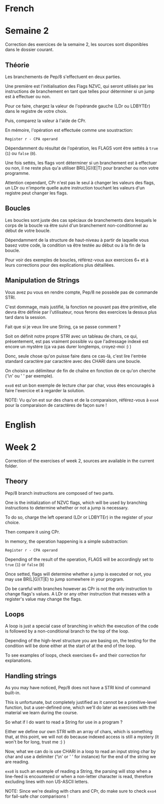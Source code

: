 # French

# Semaine 2

Correction des exercices de la semaine 2, les sources sont disponibles dans le dossier courant.

## Théorie

Les branchements de Pep/8 s'effectuent en deux parties.

Une première est l'initialisation des Flags NZVC, qui seront utilisés par les instructions de branchement en tant que telles pour déterminer si un jump est à effectuer ou non.

Pour ce faire, chargez la valeur de l'opérande gauche (LDr ou LDBYTEr) dans le registre de votre choix.

Puis, comparez la valeur à l'aide de CPr.

En mémoire, l'opération est effectuée comme une soustraction:

~~~
Register r - CPA operand
~~~

Dépendamment du résultat de l'opération, les FLAGS vont être settés à `true` (`1`) ou `false` (`0`).

Une fois settés, les flags vont déterminer si un branchement est à effectuer ou non, il ne reste plus qu'a utiliser BR(L|G)(E|T) pour brancher ou non votre programme.

Attention cependant, CPr n'est pas le seul à changer les valeurs des flags, un LDr ou n'importe quelle autre instruction touchant les valeurs d'un registre peut changer les flags.

## Boucles

Les boucles sont juste des cas spéciaux de branchements dans lesquels le corps de la boucle va être suivi d'un branchement non-conditionnel au début de votre boucle.

Dépendamment de la structure de haut-niveau à partir de laquelle vous basez votre code, la condition va être testée au début ou à la fin de la boucle.

Pour voir des exemples de boucles, référez-vous aux exercices 6+ et à leurs corrections pour des explications plus détaillées.

## Manipulation de Strings

Vous avez pu vous en rendre compte, Pep/8 ne possède pas de commande STRI.

C'est dommage, mais justifié, la fonction ne pouvant pas être primitive, elle devra être définie par l'utilisateur, nous ferons des exercices la dessus plus tard dans la session.

Fait que si je veux lire une String, ça se passe comment ?

Soit on définit notre propre STRI avec un tableau de chars, ce qui, présentement, est pas vraiment possible vu que l'adressage indexé est encore un mystère (ça va pas durer longtemps, croyez-moi :) )

Donc, seule chose qu'on puisse faire dans ce cas-là, c'est lire l'entrée standard caractère par caractère avec des CHARI dans une boucle.

On choisira un délimiteur de fin de chaîne en fonction de ce qu'on cherche ('\n' ou ' ' par exemple).

`exo8` est un bon exemple de lecture char par char, vous êtes encouragés à faire l'exercice et à regarder la solution.

NOTE: Vu qu'on est sur des chars et de la comparaison, référez-vous à `exo4` pour la comparaison de caractères de façon sure !

# English

# Week 2

Correction of the exercises of week 2, sources are available in the current folder.

## Theory

Pep/8 branch instructions are composed of two parts.

One is the initialization of NZVC flags, which will be used by branching instructions to determine whether or not a jump is necessary.

To do so, charge the left operand (LDr or LDBYTEr) in the register of your choice.

Then compare it using CPr.

In memory, the operation happening is a simple substraction:

~~~
Register r - CPA operand
~~~

Depending of the result of the operation, FLAGS will be accordingly set to `true` (`1`) or `false` (`0`)

Once setted, flags will determine whether a jump is executed or not, you may use BR(L|G)(T|E) to jump somewhere in your program.

Do be careful with branches however as CPr is not the only instruction to change flags's values. A LDr or any other instruction that messes with a register's value may change the flags.

## Loops

A loop is just a special case of branching in which the execution of the code is followed by a non-conditional branch to the top of the loop.

Depending of the high-level structure you are basing on, the testing for the condition will be done either at the start of at the end of the loop.

To see examples of loops, check exercises 6+ and their correction for explanations.

## Handling strings

As you may have noticed, Pep/8 does not have a STRI kind of command built-in.

This is unfortunate, but completely justified as it cannot be a primitive-level function, but a user-defined one, which we'll do later as exercises with the material we learn during the course.

So what if I do want to read a String for use in a program ?

Either we define our own STRI with an array of chars, which is something that, at this point, we will not do because indexed access is still a mystery (it won't be for long, trust me :) )

Now, what we can do is use CHARI in a loop to read an input string char by char and use a delimiter ('\n' or ' ' for instance) for the end of the string we are reading.

`exo8` is such an example of reading a String, the parsing will stop when a line-feed is encountered or when a non-letter character is read, therefore excluding lines with non US-ASCII letters.

NOTE: Since we're dealing with chars and CPr, do make sure to check `exo4` for fail-safe char comparisons !
